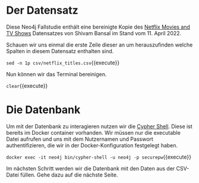 # Der Datensatz

Diese Neo4j Fallstudie enthält eine bereinigte Kopie des [Netflix Movies and TV Shows](https://www.kaggle.com/datasets/shivamb/netflix-shows) Datensatzes von Shivam Bansal im Stand vom 11. April 2022.

Schauen wir uns einmal die erste Zeile dieser an um herauszufinden welche Spalten in diesem Datensatz enthalten sind.

`sed -n 1p csv/netflix_titles.csv`{{execute}}

Nun können wir das Terminal bereinigen.

`clear`{{execute}}

# Die Datenbank

Um mit der Datenbank zu interagieren nutzen wir die [Cypher Shell](https://neo4j.com/docs/operations-manual/current/tools/cypher-shell/).
Diese ist bereits im Docker container vorhanden.
Wir müssen nur die executable Datei aufrufen und uns mit dem Nutzernamen und Passwort authentifizieren, die wir in der Docker-Konfiguration festgelegt haben.

`docker exec -it neo4j bin/cypher-shell -u neo4j -p securepw`{{execute}}

Im nächsten Schritt werden wir die Datenbank mit den Daten aus der CSV-Datei füllen.
Gehe dazu auf die nächste Seite.